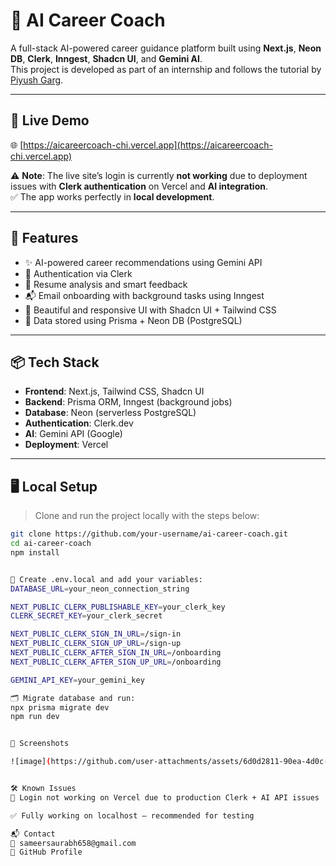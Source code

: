  # 🧠 AI Career Coach

A full-stack AI-powered career guidance platform built using **Next.js**, **Neon DB**, **Clerk**, **Inngest**, **Shadcn UI**, and **Gemini AI**.  
This project is developed as part of an internship and follows the tutorial by [Piyush Garg](https://www.youtube.com/watch?v=UbXpRv5ApKA).

---

## 🚀 Live Demo

🌐 [https://aicareercoach-chi.vercel.app](https://aicareercoach-chi.vercel.app)

⚠️ **Note**: The live site’s login is currently **not working** due to deployment issues with **Clerk authentication** on Vercel and **AI integration**.  
✅ The app works perfectly in **local development**.

---

## 🎯 Features

- ✨ AI-powered career recommendations using Gemini API
- 🔐 Authentication via Clerk
- 📄 Resume analysis and smart feedback
- 📬 Email onboarding with background tasks using Inngest
- 🎨 Beautiful and responsive UI with Shadcn UI + Tailwind CSS
- 🧾 Data stored using Prisma + Neon DB (PostgreSQL)

---

## 📦 Tech Stack

- **Frontend**: Next.js, Tailwind CSS, Shadcn UI
- **Backend**: Prisma ORM, Inngest (background jobs)
- **Database**: Neon (serverless PostgreSQL)
- **Authentication**: Clerk.dev
- **AI**: Gemini API (Google)
- **Deployment**: Vercel

---

## 🖥️ Local Setup

> Clone and run the project locally with the steps below:

```bash
git clone https://github.com/your-username/ai-career-coach.git
cd ai-career-coach
npm install


🔐 Create .env.local and add your variables:
DATABASE_URL=your_neon_connection_string

NEXT_PUBLIC_CLERK_PUBLISHABLE_KEY=your_clerk_key
CLERK_SECRET_KEY=your_clerk_secret

NEXT_PUBLIC_CLERK_SIGN_IN_URL=/sign-in
NEXT_PUBLIC_CLERK_SIGN_UP_URL=/sign-up
NEXT_PUBLIC_CLERK_AFTER_SIGN_IN_URL=/onboarding
NEXT_PUBLIC_CLERK_AFTER_SIGN_UP_URL=/onboarding

GEMINI_API_KEY=your_gemini_key

🗂 Migrate database and run:
npx prisma migrate dev
npm run dev


📸 Screenshots

![image](https://github.com/user-attachments/assets/6d0d2811-90ea-4d0c-bbc9-d8975317cf5d)


🛠️ Known Issues
🔐 Login not working on Vercel due to production Clerk + AI API issues

✅ Fully working on localhost — recommended for testing

📬 Contact
📧 sameersaurabh658@gmail.com
🔗 GitHub Profile



